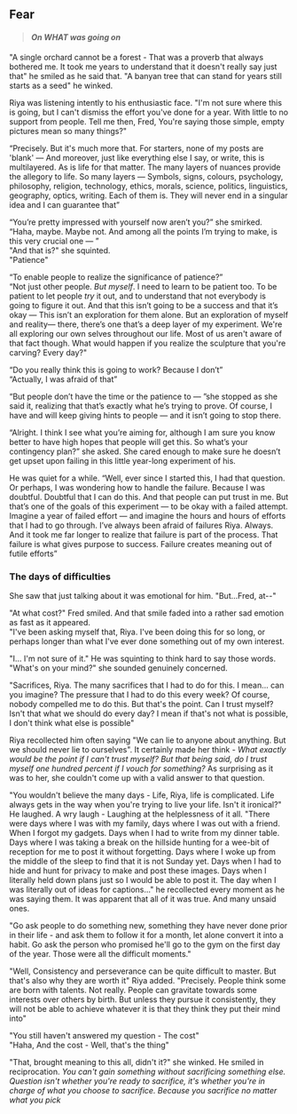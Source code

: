 ## Fear
> #### *On WHAT was going on*

"A single orchard cannot be a forest - That was a proverb that always bothered me. It took me years to understand that it doesn't really say just that" he smiled as he said that. "A banyan tree that can stand for years still starts as a seed" he winked.  

Riya was listening intently to his enthusiastic face. "I'm not sure where this is going, but I can't dismiss the effort you've done for a year. With little to no support from people. Tell me then, Fred, You're saying those simple, empty pictures mean so many things?"  

“Precisely. But it's much more that. For starters, none of my posts are 'blank' — And moreover, just like everything else I say, or write, this is multilayered. As is life for that matter. The many layers of nuances provide the allegory to life. So many layers — Symbols, signs, colours, psychology, philosophy, religion, technology, ethics, morals, science, politics, linguistics, geography, optics, writing. Each of them is. They will never end in a singular idea and I can guarantee that”  

“You’re pretty impressed with yourself now aren’t you?” she smirked.  
“Haha, maybe. Maybe not. And among all the points I’m trying to make, is this very crucial one — ”  
"And that is?" she squinted.  
"Patience"  

“To enable people to realize the significance of patience?”  
“Not just other people. *But myself*. I need to learn to be patient too. To be patient to let people *try* it out, and to understand that not everybody is going to figure it out. And that this isn’t going to be a success and that it’s okay — This isn’t an exploration for them alone. But an exploration of myself and reality— there, there’s one that’s a deep layer of my experiment. We're all exploring our own selves throughout our life. Most of us aren't aware of that fact though. What would happen if you realize the sculpture that you're carving? Every day?" 


“Do you really think this is going to work? Because I don’t”  
“Actually, I was afraid of that”  

“But people don’t have the time or the patience to — ”she stopped as she said it, realizing that that’s exactly what he’s trying to prove. 
Of course, I have and will keep giving hints to people — and it isn’t going to stop there.   

“Alright. I think I see what you’re aiming for, although I am sure you know better to have high hopes that people will get this. So what’s your contingency plan?” she asked. She cared enough to make sure he doesn’t get upset upon failing in this little year-long experiment of his.   

He was quiet for a while. “Well, ever since I started this, I had that question. Or perhaps, I was wondering how to handle the failure. Because I was doubtful. Doubtful that I can do this. And that people can put trust in me. But that’s one of the goals of this experiment — to be okay with a failed attempt. Imagine a year of failed effort — and imagine the hours and hours of efforts that I had to go through. I’ve always been afraid of failures Riya. Always. And it took me far longer to realize that failure is part of the process. That failure is what gives purpose to success. Failure creates meaning out of futile efforts”  

### The days of difficulties

She saw that just talking about it was emotional for him. "But...Fred, at--"  

"At what cost?" Fred smiled. And that smile faded into a rather sad emotion as fast as it appeared.  
"I've been asking myself that, Riya. I've been doing this for so long, or perhaps longer than what I've ever done something out of my own interest.  

"I... I'm not sure of it." He was squinting to think hard to say those words.  
"What's on your mind?" she sounded genuinely concerned.  

"Sacrifices, Riya. The many sacrifices that I had to do for this. I mean... can you imagine? The pressure that I had to do this every week? Of course, nobody compelled me to do this. But that's the point. Can I trust myself? Isn't that what we should do every day? I mean if that's not what is possible, I don't think what else is possible"  

Riya recollected him often saying "We can lie to anyone about anything. But we should never lie to ourselves". It certainly made her think - *What exactly would be the point if I can't trust myself? But that being said, do I trust myself one hundred percent if I vouch for something?* As surprising as it was to her, she couldn't come up with a valid answer to that question.  

"You wouldn't believe the many days - Life, Riya, life is complicated. Life always gets in the way when you're trying to live your life. Isn't it ironical?" He laughed. A wry laugh - Laughing at the helplessness of it all. "There were days where I was with my family, days where I was out with a friend. When I forgot my gadgets. Days when I had to write from my dinner table. Days where I was taking a break on the hillside hunting for a wee-bit of reception for me to post it without forgetting. Days where I woke up from the middle of the sleep to find that it is not Sunday yet. Days when I had to hide and hunt for privacy to make and post these images. Days when I literally held down plans just so I would be able to post it. The day when I was literally out of ideas for captions..." he recollected every moment as he was saying them. It was apparent that all of it was true. And many unsaid ones.  

"Go ask people to do something new, something they have never done prior in their life - and ask them to follow it for a month, let alone convert it into a habit. Go ask the person who promised he'll go to the gym on the first day of the year. Those were all the difficult moments."  

"Well, Consistency and perseverance can be quite difficult to master. But that's also why they are worth it" Riya added. 
"Precisely. People think some are born with talents. Not really. People can gravitate towards some interests over others by birth. But unless they pursue it consistently, they will not be able to achieve whatever it is that they think they put their mind into"  


"You still haven't answered my question - The cost"  
"Haha, And the cost - Well, that's the thing"  

"That, brought meaning to this all, didn't it?" she winked. He smiled in reciprocation. *You can't gain something without sacrificing something else. Question isn't whether you're ready to sacrifice, it's whether you're in charge of what you choose to sacrifice. Because you sacrifice no matter what you pick*  